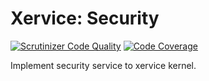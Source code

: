 Xervice: Security
====================

[![Scrutinizer Code Quality](https://scrutinizer-ci.com/g/xervice/security/badges/quality-score.png?b=master)](https://scrutinizer-ci.com/g/xervice/security/?branch=master)
[![Code Coverage](https://scrutinizer-ci.com/g/xervice/security/badges/coverage.png?b=master)](https://scrutinizer-ci.com/g/xervice/security/?branch=master)

Implement security service to xervice kernel.
